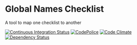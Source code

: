 Global Names Checklist
======================

A tool to map one checklist to another

[![Continuous Integration Status][1]][2]
[![CodePolice][3]][4]
[![Code Climate][5]][6]
[![Dependency Status][7]][8]

[1]: https://circleci.com/gh/GlobalNamesArchitecture/checklist.svg?style=shield
[2]: https://circleci.com/gh/GlobalNamesArchitecture/checklist
[3]: https://codeclimate.com/github/GlobalNamesArchitecture/checklist.png
[4]: https://codeclimate.com/github/GlobalNamesArchitecture/checklist
[5]: https://codeclimate.com/github/GlobalNamesArchitecture/checklist/badges/gpa.svg
[6]: https://codeclimate.com/github/GlobalNamesArchitecture/checklist
[7]: https://gemnasium.com/GlobalNamesArchitecture/checklist.png
[8]: https://gemnasium.com/GlobalNamesArchitecture/checklist
